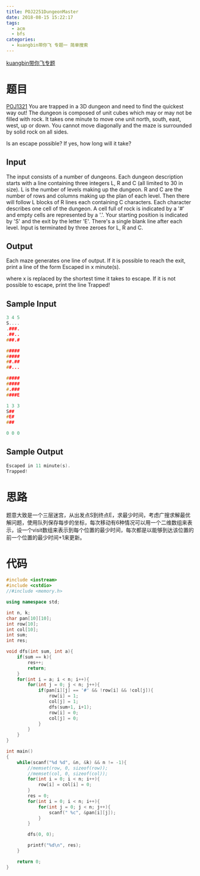 ```yaml
---
title: POJ2251DungeonMaster
date: 2018-08-15 15:22:17
tags:
  - acm
  - bfs
categories:
  - kuangbin带你飞 专题一 简单搜索
---
```

[kuangbin带你飞专题](https://vjudge.net/article/187)
# 题目
[POJ1321](https://vjudge.net/problem/POJ-2251)
You are trapped in a 3D dungeon and need to find the quickest way out! The dungeon is composed of unit cubes which may or may not be filled with rock. It takes one minute to move one unit north, south, east, west, up or down. You cannot move diagonally and the maze is surrounded by solid rock on all sides.

Is an escape possible? If yes, how long will it take?
## Input
The input consists of a number of dungeons. Each dungeon description starts with a line containing three integers L, R and C (all limited to 30 in size).
L is the number of levels making up the dungeon.
R and C are the number of rows and columns making up the plan of each level.
Then there will follow L blocks of R lines each containing C characters. Each character describes one cell of the dungeon. A cell full of rock is indicated by a '#' and empty cells are represented by a '.'. Your starting position is indicated by 'S' and the exit by the letter 'E'. There's a single blank line after each level. Input is terminated by three zeroes for L, R and C.
## Output
Each maze generates one line of output. If it is possible to reach the exit, print a line of the form
Escaped in x minute(s).

where x is replaced by the shortest time it takes to escape.
If it is not possible to escape, print the line
Trapped!
## Sample Input
``` c++
3 4 5
S....
.###.
.##..
###.#

#####
#####
##.##
##...

#####
#####
#.###
####E

1 3 3
S##
#E#
###

0 0 0
```
## Sample Output
``` c++
Escaped in 11 minute(s).
Trapped!
```
# 思路
题意大致是一个三层迷宫，从出发点S到终点E，求最少时间，考虑广搜求解最优解问题，使用队列保存每步的坐标，每次移动有6种情况可以用一个二维数组来表示，设一个visit数组来表示到每个位置的最少时间，每次都是以能够到达该位置的前一个位置的最少时间+1来更新。
# 代码
``` c++
#include <iostream>
#include <cstdio>
//#include <memory.h>

using namespace std;

int n, k;
char pan[10][10];
int row[10];
int col[10];
int sum;
int res;

void dfs(int sum, int a){
    if(sum == k){
        res++;
        return;
    }
    for(int i = a; i < n; i++){
        for(int j = 0; j < n; j++){
            if(pan[i][j] == '#' && !row[i] && !col[j]){
                row[i] = 1;
                col[j] = 1;
                dfs(sum+1, i+1);
                row[i] = 0;
                col[j] = 0;
            }
        }
    }
}

int main()
{
    while(scanf("%d %d", &n, &k) && n != -1){
        //memset(row, 0, sizeof(row));
        //memset(col, 0, sizeof(col));
        for(int i = 0; i < n; i++){
            row[i] = col[i] = 0;
        }
        res = 0;
        for(int i = 0; i < n; i++){
            for(int j = 0; j < n; j++){
                scanf(" %c", &pan[i][j]);
            }
        }

        dfs(0, 0);

        printf("%d\n", res);
    }

    return 0;
}

```
